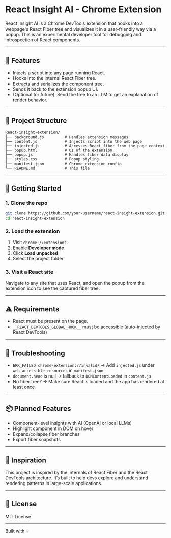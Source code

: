 # React Insight AI - Chrome Extension

React Insight AI is a Chrome DevTools extension that hooks into a webpage's React Fiber tree and visualizes it in a user-friendly way via a popup. This is an experimental developer tool for debugging and introspection of React components.

---

## 🔧 Features

- Injects a script into any page running React.
- Hooks into the internal React Fiber tree.
- Extracts and serializes the component tree.
- Sends it back to the extension popup UI.
- (Optional for future): Send the tree to an LLM to get an explanation of render behavior.

---

## 📁 Project Structure

```
React-insight-extension/
├── background.js         # Handles extension messages
├── content.js            # Injects script into the web page
├── injected.js           # Accesses React fiber from the page context
├── popup.html            # UI of the extension
├── popup.js              # Handles fiber data display
├── styles.css            # Popup styling
├── manifest.json         # Chrome extension config
└── README.md             # This file
```

---

## 🚀 Getting Started

### 1. Clone the repo

```bash
git clone https://github.com/your-username/react-insight-extension.git
cd react-insight-extension
```

### 2. Load the extension

1. Visit `chrome://extensions`
2. Enable **Developer mode**
3. Click **Load unpacked**
4. Select the project folder

### 3. Visit a React site

Navigate to any site that uses React, and open the popup from the extension icon to see the captured fiber tree.

---

## ⚠️ Requirements

- React must be present on the page.
- `__REACT_DEVTOOLS_GLOBAL_HOOK__` must be accessible (auto-injected by React DevTools)

---

## 📌 Troubleshooting

- `ERR_FAILED chrome-extension://invalid/` → Add `injected.js` under `web_accessible_resources` in `manifest.json`
- `document.head` is null → fallback to `DOMContentLoaded` in `content.js`
- No fiber tree? → Make sure React is loaded and the app has rendered at least once

---

## 📦 Planned Features

- Component-level insights with AI (OpenAI or local LLMs)
- Highlight component in DOM on hover
- Expand/collapse fiber branches
- Export fiber snapshots

---

## 🧠 Inspiration

This project is inspired by the internals of React Fiber and the React DevTools architecture. It’s built to help devs explore and understand rendering patterns in large-scale applications.

---

## 📄 License

MIT License

---

Built with 💡